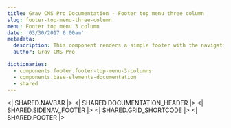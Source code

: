 ```yaml
---
title: Grav CMS Pro Documentation - Footer top menu three column
slug: footer-top-menu-three-column
menu: Footer top menu 3 column
date: '03/30/2017 6:00am'
metadata:
  description: This component renders a simple footer with the navigation menu rendered on its top and followed by a three columns for your contents
  author: Grav CMS Pro

dictionaries:
  - components.footer.footer-top-menu-3-columns
  - components.base-elements-documentation
  - shared
---
```


<| SHARED.NAVBAR |>
<| SHARED.DOCUMENTATION_HEADER |>
<| SHARED.SIDENAV_FOOTER |>
<| SHARED.GRID_SHORTCODE |>
<| SHARED.FOOTER |>
